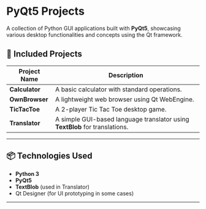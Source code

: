 # PyQt5 Projects

A collection of Python GUI applications built with **PyQt5**, showcasing various desktop functionalities and concepts using the Qt framework.

## 🧩 Included Projects

| Project Name   | Description                                                                 |
|----------------|-----------------------------------------------------------------------------|
| **Calculator** | A basic calculator with standard operations.                                |
| **OwnBrowser** | A lightweight web browser using Qt WebEngine.                               |
| **TicTacToe**  | A 2-player Tic Tac Toe desktop game.                                        |
| **Translator** | A simple GUI-based language translator using **TextBlob** for translations. |

---

## 📦 Technologies Used

- **Python 3**
- **PyQt5**
- **TextBlob** (used in Translator)
- Qt Designer (for UI prototyping in some cases)

---
